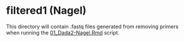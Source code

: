 # filtered1 (Nagel)

This directory will contain .fastq files generated from removing primers when running the [01_Dada2-Nagel.Rmd](../../../../scripts/analysis-individual/Nagel-2016/01_Dada2-Nagel.Rmd) script.
